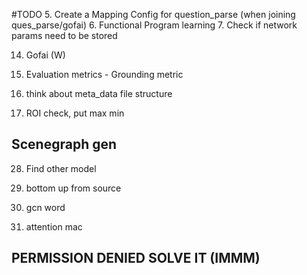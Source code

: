 #TODO
5. Create a Mapping Config for question_parse (when joining ques_parse/gofai)
6. Functional Program learning
7. Check if network params need to be stored

14. Gofai (W)
13. Evaluation metrics - Grounding metric

22. think about meta_data file structure
27. ROI check, put max min

## Scenegraph gen
28. Find other model

29. bottom up from source
30. gcn word
31. attention mac


## PERMISSION DENIED SOLVE IT (IMMM)
